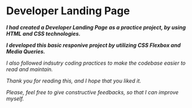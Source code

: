 # Developer Landing Page

**_I had created a Developer Landing Page as a practice project, by using HTML and CSS technologies._**

**_I developed this basic responive project by utilizing CSS Flexbox and Media Queries._**

_I also followed indsutry coding practices to make the codebase easier to read and maintain._

_Thank you for reading this, and I hope that you liked it._

_Please, feel free to give constructive feedbacks, so that I can improve myself._